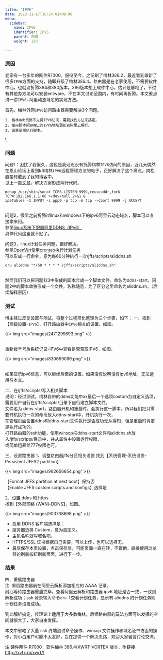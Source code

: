 ```yaml
---
title: "IPV6"
date: 2022-11-17T10:24:01+09:00
menu:
  sidebar:
    name: IPV6
    identifier: IPV6
    parent: 网络
    weight: 120
    
---
```

### 原因

老家有一台多年的网件R7000，服役至今，之前刷了梅林386.2，最近看到跟新了很多`IPV6`方面的支持，随即升级了梅林386.4。路由器是在老家使用，不需要软件中心，也就没折腾384和380版本，386版本想上软件中心，估计是够呛了，不过有其他办方法可以安装entware，不在本文讨论范围内，有时间再折腾。本文重点讲一讲`IPV6`+阿里动态域名的实现方法。

首先，梅林外网`IPV6`访问路由器需要解决3个问题。

    1. 梅林Web页面不支持IPV6访问，需要找到方法来搞定。
    2. 使用脚本把WAN口的IPV6地址更新到阿里云解析。
    3. 设置定期执行脚本。

 \

### 问题

问题1：困扰了我很久，这也是我迟迟没有折腾梅林`IPV6`访问的原因，近几天偶然在恩山论坛上看到k3梅林`IPV6`远程管理方法的帖子，正好解决了这个痛点。肉松直接转载到了我的博客中。 \
见上一篇[文章](https://www.rousongs.com/1441.html)。解决方案形成两行代码。
```
nohup /usr/sbin/socat TCP6-LISTEN:9999,reuseaddr,fork TCP4:192.168.1.1:80 >/dev/null 2>&1 &
ip6tables -I INPUT -i ppp0 -p tcp -m tcp --dport 9999 -j ACCEPT
```
 \
问题2，很早之前折腾过linux和windows下的ipv6阿里云动态域名，脚本可以直接拿来用。 \
参见[linux系统下配置阿里DDNS（IPv6）](https://www.rousongs.com/1293.html) \
具体代码这里就不贴了。

问题3，linux计划任务问题，很好解决。 \
参见[OpenWrt使用crontab执行计划任务](https://www.rousongs.com/1262.html) \
可以形成一行命令，意为每60分钟执行一次/jffs/scripts/aliddns.sh
```
cru aliddns "*/60 * * * * /jffs/scripts/aliddns.sh"
```
 \
然后我们可以把问题123中形成的脚本合成一个脚本文件，命名为ddns-start。问题2中的脚本单独形成一个文件，名称随意，为了区分这里命名为aliddns.sh。（后续解释原因）

### 测试

博主经过反复设置与测试，将整个过程简化整理为三个步骤，如下：
一、找到【高级设置-`IPV6`】，打开路由器中`IPV6`相关的设置，如图。

{{< img src="images/2471299693.png" >}}

 \
 重新拨号号后系统记录-IPV6中查看是否获取IPV6，如图。

{{< img src="images/830659089.png" >}}

 \
如果显示ipv6信息，可以继续后面的设置。如果没有说明没有ipv6地址，无法适用与本文。

二、在/jffs/scripts/写入相关脚本 \
说明：经过测试，梅林自带的ddns功能中xx最后一个选项costom为自定义选项，需要用户自行在/jffs/scripts/目录下自行建立脚本文件， \
文件名为 ddns-start，路由器开机和重启时，会执行这一脚本。所以我们把只需要开机执行一次的命令放入ddns-start中，开机执行一次， \
在管理页面设置ddns时ddns-start文件执行是否成功无从得知，但是重启时肯定是执行成功的。 \
打开路由器的ssh功能，使用winscp把ddns-start文件和aliddns.sh放入/jffs/scripts/目录中，并从属性中设置运行权限， \
或简单粗暴给777权限也可。

三、设置路由器
1、调整路由器jffs分区相关设置
找到【系统管理-系统设置-Persistent JFFS2 partition】

{{< img src="images/962656654.png" >}}

【Format JFFS partition at next boot】保持否  
【Enable JFFS custom scripts and configs】选择是

2、设置 ddns 和 https  
找到【外部网络 (WAN)-DDNS】，如图。

{{< img src="images/903738698.png" >}}

*   启用 DDNS 客户端选择是；
*   服务器选择 Custom，意为自定义。
*   主机名称就写域名吧。
*   HTTPS/SSL 证书根据自己需要，可以上传，也可以选择无。
*   最后保存本页设置，点击保存后，可能页面一直在转，不管他，直接使用浏览器的刷新按钮刷新页面，进行下一步。

### 结果

四、重启路由器  
注: 重启路由器前在阿里云解析添加相应的 AAAA 记录。  
耐心等待路由器重启完毕，查看阿里云解析和路由器 ipv6 地址是否一致，一致则解析成功；ssh 登录输入命令`cru l`查看计划任务，显示有 aliddns 的计划任务则计划任务设置成功。

到此解析搞定，传理论上适用于大多数梅林，后续路由器的玩法方面可以发挥的空间就很大了，大家自由发挥。

本文中省略了大量 ssh 终端测试命令操作、winscp 文件操作和域名证书方面的操作，对小白用户可能不太友好，旨在提供一个解决思路，欢迎大家留言讨论交流。

注∶硬件网件 R7000，软件梅林 386.4(XWRT-VORTEX 版本，附链接 [http://xvtx.ru/xwrt/)](https://rousongs.com/go/aHR0cDovL3h2dHgucnUveHdydC8p)